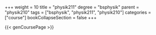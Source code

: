 +++
weight = 10
title = "physik211"
degree = "bsphysik"
parent = "physik210"
tags = ["bsphysik", "physik211", "physik210"]
categories = ["course"]
bookCollapseSection = false
+++

{{< genCoursePage >}}
